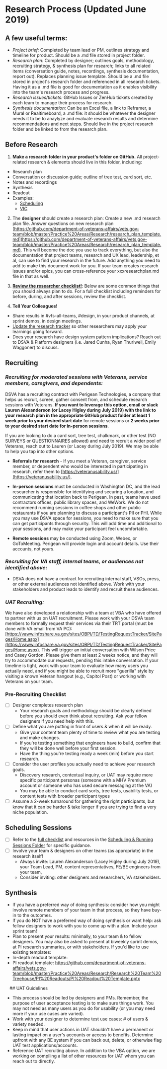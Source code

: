 # Research Process (Updated June 2019)

## A few useful terms:
- *Project brief:* Completed by team lead or PM, outlines strategy and timeline for product. Should be a .md file stored in project folder.
- *Research plan:* Completed by designer; outlines goals, methodology, recruiting strategy, & synthesis plan for research; links to all related items (conversation guide, notes, recordings, synthesis documentation, report out). Replaces planning issue template. Should be a .md file stored in project's research folder and referenced in all research tickets. Having it as a .md file is good for documentation as it enables visibility into the team's research process and progress. 
- *Research issues/tickets:* GitHub Issues or ZenHub tickets created by each team to manage their process for research. 
- *Synthesis documentation:* Can be an Excel file, a link to Reframer, a Mural or Realtimeboard, a .md file: it should be whatever the designer needs it to be to anaylyze and evaluate research results and determine recommendations and next steps. Should live in the project research folder and be linked to from the research plan. 

## Before Research
1. **Make a research folder in your product's folder on GitHub.** All project-related research & elements should live in this folder, including:
  - Research plan
  - Conversation or discussion guide; outline of tree test, card sort, etc.
  - Notes and recordings
  - Synthesis
  - Readout 
  - Examples:
    - [Scheduling](https://github.com/department-of-veterans-affairs/vets.gov-team/tree/master/Products/Health%20care/Scheduling/research)
    - [VIC](https://github.com/department-of-veterans-affairs/vets.gov-team/tree/master/Products/Records/Veteran%20Identification%20Card%20v2/research) 
  
2. The **designer** should create a research plan: Create a new .md research plan file. Answer questions on new research plan [https://github.com/department-of-veterans-affairs/vets.gov-team/blob/master/Practice%20Areas/Research/research_plan_template.md](https://github.com/department-of-veterans-affairs/vets.gov-team/blob/master/Practice%20Areas/Research/research_plan_template.md). This will become the doc you use to track everything, but also the documentation that project teams, research and UX lead, leadership, et al, can use to find your research in the future. Add anything you need to add to make this document work for you. If your team creates research issues and/or epics, you can cross-reference your xxxresearchplan.md file in that as well. 

3. [**Review the researcher checklist!**](https://github.com/department-of-veterans-affairs/va.gov-team/blob/master/platform/research/discovery-sprints/lead-researcher-checklist-research-projects.md): Below are some common things that you should always plan to do. For a full checklist including reminders for before, during, and after sessions, review the checklist.

4. **Tell Your Colleagues!** 
- Share results in #vfs-all-teams, #design, in your product channels, at sprint demos, in design meetings. 
- [Update the research tracker](https://github.com/department-of-veterans-affairs/vets.gov-team/blob/master/Practice%20Areas/Research/Research%20History.md) so other researchers may apply your learnings going forward. 
- Does your research have design system pattern implications? Reach out to DSVA & Platform designers (i.e. Jared Cunha, Ryan Thurlwell, Emily Waggoner) to discuss. 

## Recruiting
### *Recruiting for moderated sessions with Veterans, service members, caregivers, and dependents:* 
DSVA has a recruiting contract with Perigean Technologies, a company that helps us recruit, screen, gather consent from, and schedule research sessions with Veterans. **If you want to leverage this option, email or slack Lauren Alexanderson (or Lacey Higley during July 2019) with the link to your research plan in the appropriate GitHub product folder at least 1 week prior to your desired start date** for remote sessions or **2 weeks prior to your desired start date for in-person sessions**.

If you are looking to do a card sort, tree test, chalkmark, or other test (NO SURVEYS or QUESTIONNAIRES allowed) and need to recruit a wider pool of Veterans, reach out to Lauren (or Lacey during July 2019). We may be able to help you tap into other options. 

- **Referrals for research** - If you meet a Veteran, caregiver, service member, or dependent who would be interested in participating in research, refer them to [https://veteranusability.us/](https://veteranusability.us/). 

- **In-person sessions** must be conducted in Washington DC, and the lead researcher is responsible for identifying and securing a location, and communicating that location back to Perigean. In past, teams have used contractors offices, public library spaces, and WeWork. We do not recommend running sessions in coffee shops and other public restaurants if you are planning to discuss a participant's PII or PHI. While you may use DSVA space for sessions, you need to make sure that you can get participants through security. This will add time and additional to your sessions, and may make your participant feel uncomfortable. 

- **Remote sessions** may be conducted using Zoom, Webex, or GoToMeeting. Perigean will provide login and account details. Use their accounts, not yours.  

### *Recruiting for VA staff, internal teams, or audiences not identified above:*
- DSVA does not have a contract for recruiting internal staff, VSOs, press, or other external audiences not identified above. Work with your stakeholders and product leads to identify and recruit these audiences. 

### *UAT Recruiting:* 
We have also developed a relationship with a team at VBA who have offered to partner with us on UAT recruitment. Please work with your DSVA team members to formally request their services via their TRT portal (must be done with VA email from VA PC): [https://vaww.infoshare.va.gov/sites/OBPI/TD/TestingRequestTracker/SitePages/Home.aspx](https://vaww.infoshare.va.gov/sites/OBPI/TD/TestingRequestTracker/SitePages/Home.aspx). This will trigger an initial conversation with Wilson Price and Casey Gordon. Please give them at least 2 weeks notice, and they will try to accommodate our requests, pending this intake conversation. If your timeline is tight, work with your team to evaluate how many users you actually need, and if you might be able to recruit more "guerilla" style by visiting a known Veteran hangout (e.g., Capitol Post) or working with Veterans on your team.

### Pre-Recruiting Checklist
- [ ] Designer completes research plan
  - Your research goals and methodology should be clearly defined before you should even think about recruiting. Ask your fellow designers if you need help with this. 
- [ ] Define what you are putting in front of users & when it will be ready. 
  - Give your content team plenty of time to review what you are testing and make changes. 
  - If you're testing something that engineers have to build, confirm that they will be done well before your first session.
  - Have the thing you're testing ready a week (min) before you start research. 
- [ ] Consider the user profiles you actually need to achieve your research goals. 
  - Discovery research, contextual inquiry, or UAT may require more specific participant personas (someone with a MHV Premium account or someone who has used secure messaging at the VA)   
  - You may be able to conduct card sorts, tree tests, usability tests, or content tests with broader participant types
- [ ] Assume a 2-week turnaround for gathering the right participants, but know that it can be harder & take longer if you are trying to find a very niche population. 

## Scheduling Sessions
- [ ] Refer to the [full checklist](https://github.com/department-of-veterans-affairs/va.gov-team/blob/master/platform/research/discovery-sprints/lead-researcher-checklist-research-projects.md) and resources in the [Scheduling & Running Sessions Folder](https://github.com/department-of-veterans-affairs/vets.gov-team/tree/master/Practice%20Areas/Research/Request%20or%20Do%20Research/Scheduling%20and%20Running%20Sessions) for specific guidance. 
- [ ] Involve your team & designers on other teams (as appropriate) in the research itself!
  - Always invite: Lauren Alexanderson (Lacey Higley during July 2019), your Team Lead, PM, content representatives, FE/BE engineers from your team,
  - Consider inviting: other designers and researchers, VA stakeholders. 

## Synthesis
 - If you have a preferred way of doing synthesis: consider how you might involve remote members of your team in that process, so they have buy-in to the outcomes. 
-	If you do NOT have a preferred way of doing synthesis or want help: ask fellow designers to work with you to come up with a plan. Include your sprint team! 
-	Plan to present your results: minimally, to your team & to fellow designers. You may also be asked to present at biweekly sprint demos, at PI research summaries, or with stakeholders. If you'd like to use existing templates:
  - In-depth readout template:
  - PI readout template: https://github.com/department-of-veterans-affairs/vets.gov-team/blob/master/Practice%20Areas/Research/Research%20Team%20Treehouse/PI%20Readouts/PI%20Readout%20Template.pptx

 ## UAT Guidelines
- This process should be led by designers and PMs. Remember, the purpose of user acceptance testing is to make sure things work. You may not need as many users as you do for usability (or you may need more if your use cases are varied).
- Work with your designer to determine test use cases: # of users & variety needed. 
- Keep in mind that user actions in UAT shouldn't have a permanent or lasting impact on a user's accounts or access to benefits. Determine upfront with any BE system if you can back out, delete, or otherwise flag UAT test applications/accounts.
- Reference UAT recruiting above. In addition to the VBA option, we are working on compiling a list of other resources for UAT whom you can reach out to directly. 


